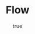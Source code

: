 ---
title: "Flow"
bookCover: "/assets/book-covers/flow.jpg"
slug: "flow"
bookAuthor: "Csickzentmihalyi"
rating: 10
amazonLink: ""
author:
  name: Rico Trebeljahr
  picture: "/assets/blog/profile.jpeg"
---